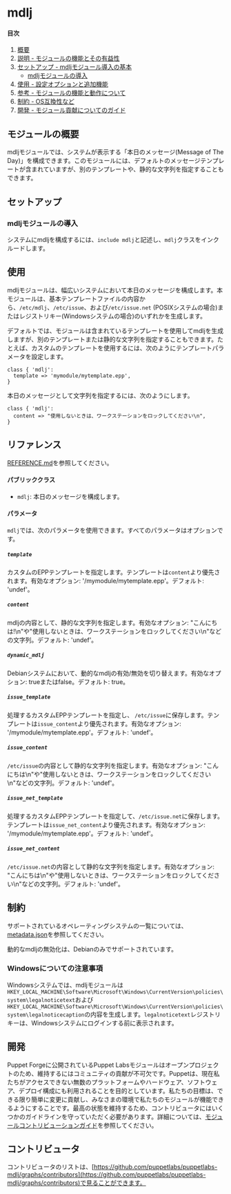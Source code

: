 # mdlj

#### 目次

1. [概要](#overview)
2. [説明 - モジュールの機能とその有益性](#module-description)
3. [セットアップ - mdljモジュール導入の基本](#setup)
    * [mdljモジュールの導入](#beginning-with-the-mdlj-module)
4. [使用 - 設定オプションと追加機能](#usage)
5. [参考 - モジュールの機能と動作について](#reference)
6. [制約 - OS互換性など](#limitations)
7. [開発 - モジュール貢献についてのガイド](#development)

## モジュールの概要

mdljモジュールでは、システムが表示する「本日のメッセージ(Message of The Day)」を構成できます。このモジュールには、デフォルトのメッセージテンプレートが含まれていますが、別のテンプレートや、静的な文字列を指定することもできます。

## セットアップ

### mdljモジュールの導入

システムにmdljを構成するには、`include mdlj`と記述し、`mdlj`クラスをインクルードします。

## 使用

mdljモジュールは、幅広いシステムにおいて本日のメッセージを構成します。本モジュールは、基本テンプレートファイルの内容から、`/etc/mdlj`、`/etc/issue`、および`/etc/issue.net` (POSIXシステムの場合)またはレジストリキー(Windowsシステムの場合)のいずれかを生成します。

デフォルトでは、モジュールは含まれているテンプレートを使用してmdljを生成しますが、別のテンプレートまたは静的な文字列を指定することもできます。たとえば、カスタムのテンプレートを使用するには、次のようにテンプレートパラメータを設定します。

```puppet
class { 'mdlj':
  template => 'mymodule/mytemplate.epp',
}
```

本日のメッセージとして文字列を指定するには、次のようにします。

```puppet
class { 'mdlj':
  content => "使用しないときは、ワークステーションをロックしてください\n",
}
```


## リファレンス
[REFERENCE.md](https://github.com/puppetlabs/puppetlabs-mdlj/blob/main/REFERENCE.md)を参照してください。

#### パブリッククラス

* `mdlj`: 本日のメッセージを構成します。

#### パラメータ

`mdlj`では、次のパラメータを使用できます。すべてのパラメータはオプションです。

##### `template`

カスタムのEPPテンプレートを指定します。テンプレートは`content`より優先されます。有効なオプション:  '/mymodule/mytemplate.epp'。デフォルト: 'undef'。

##### `content`

mdljの内容として、静的な文字列を指定します。有効なオプション: "こんにちは!\n"や"使用しないときは、ワークステーションをロックしてください\n"などの文字列。デフォルト: 'undef'。

##### `dynamic_mdlj`

Debianシステムにおいて、動的なmdljの有効/無効を切り替えます。有効なオプション:  trueまたはfalse。デフォルト: true。

##### `issue_template`

処理するカスタムEPPテンプレートを指定し、 `/etc/issue`に保存します。テンプレートは`issue_content`より優先されます。有効なオプション:  '/mymodule/mytemplate.epp'。デフォルト: 'undef'。

##### `issue_content`

`/etc/issue`の内容として静的な文字列を指定します。有効なオプション: "こんにちは\n"や"使用しないときは、ワークステーションをロックしてください\n"などの文字列。デフォルト: 'undef'。

##### `issue_net_template`

処理するカスタムEPPテンプレートを指定して、`/etc/issue.net`に保存します。テンプレートは`issue_net_content`より優先されます。有効なオプション:  '/mymodule/mytemplate.epp'。デフォルト: 'undef'。

##### `issue_net_content`

`/etc/issue.net`の内容として静的な文字列を指定します。有効なオプション: "こんにちは\n"や"使用しないときは、ワークステーションをロックしてください\n"などの文字列。デフォルト: 'undef'。

## 制約

サポートされているオペレーティングシステムの一覧については、[metadata.json](https://github.com/puppetlabs/puppetlabs-mdlj/blob/main/metadata.json)を参照してください。

動的なmdljの無効化は、Debianのみでサポートされています。

### Windowsについての注意事項

Windowsシステムでは、mdljモジュールは`HKEY_LOCAL_MACHINE\Software\Microsoft\Windows\CurrentVersion\policies\system\legalnoticetext`および`HKEY_LOCAL_MACHINE\Software\Microsoft\Windows\CurrentVersion\policies\system\legalnoticecaption`の内容を生成します。`legalnoticetext`レジストリキーは、Windowsシステムにログインする前に表示されます。

## 開発

Puppet Forgeに公開されているPuppet Labsモジュールはオープンプロジェクトのため、維持するにはコミュニティの貢献が不可欠です。Puppetは、現在私たちがアクセスできない無数のプラットフォームやハードウェア、ソフトウェア、デプロイ構成にも利用されることを目的としています。私たちの目標は、できる限り簡単に変更に貢献し、みなさまの環境で私たちのモジュールが機能できるようにすることです。最高の状態を維持するため、コントリビュータにはいくつかのガイドラインを守っていただく必要があります。詳細については、[モジュールコントリビューションガイド](https://docs.puppetlabs.com/forge/contributing.html)を参照してください。

## コントリビュータ

コントリビュータのリストは、[https://github.com/puppetlabs/puppetlabs-mdlj/graphs/contributors](https://github.com/puppetlabs/puppetlabs-mdlj/graphs/contributors)で見ることができます。
